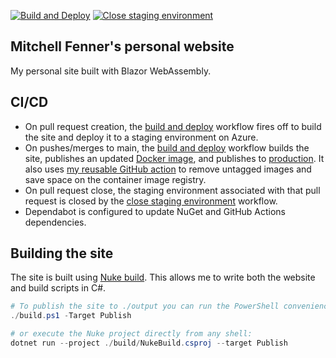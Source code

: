 [![Build and Deploy](https://github.com/mitchfen/mitchfen.xyz/actions/workflows/buildAndDeploy.yml/badge.svg)](https://github.com/mitchfen/mitchfen.xyz/actions/workflows/buildAndDeploy.yml)
[![Close staging environment](https://github.com/mitchfen/mitchfen.xyz/actions/workflows/closeStaging.yml/badge.svg)](https://github.com/mitchfen/mitchfen.xyz/actions/workflows/closeStaging.yml)
## Mitchell Fenner's personal website

My personal site built with Blazor WebAssembly.

## CI/CD
* On pull request creation, the [build and deploy](https://github.com/mitchfen/mitchfen.xyz/actions/workflows/buildAndDeploy.yml) workflow fires off to build the site and deploy it to a staging environment on Azure.  
* On pushes/merges to main, the [build and deploy](https://github.com/mitchfen/mitchfen.xyz/actions/workflows/buildAndDeploy.yml) workflow builds the site, publishes an updated [Docker image](https://github.com/mitchfen/mitchfen.xyz/pkgs/container/mitchfen.xyz), and publishes to [production](https://mitchfen.xyz). It also uses [my reusable GitHub action](https://github.com/mitchfen/cleanup-untagged-container-images) to remove untagged images and save space on the container image registry.
* On pull request close, the staging environment associated with that pull request is closed by the [close staging environment](https://github.com/mitchfen/mitchfen.xyz/actions/workflows/closeStaging.yml) workflow.
* Dependabot is configured to update NuGet and GitHub Actions dependencies.

## Building the site
The site is built using [Nuke build](https://nuke.build/). This allows me to write both the website and build scripts in C#. 
```PowerShell
# To publish the site to ./output you can run the PowerShell convenience script:
./build.ps1 -Target Publish

# or execute the Nuke project directly from any shell:
dotnet run --project ./build/NukeBuild.csproj --target Publish
```
